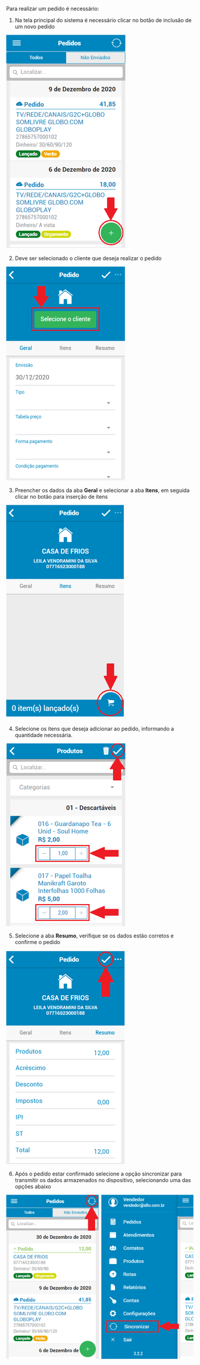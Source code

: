Para realizar um pedido é necessário:

1. Na tela principal do sistema é necessário clicar no botão de inclusão de um novo pedido

![Lista de pedidos](/img/pedido-lista-novo.png)

2. Deve ser selecionado o cliente que deseja realizar o pedido

![Seleção do cliente](/img/pedido-selecao-cliente.png)

3. Preencher os dados da aba **Geral** e selecionar a aba **Itens**, em seguida clicar no botão para inserção de itens

![Seleção do cliente](/img/pedido-insercao-item.png)

4. Selecione os itens que deseja adicionar ao pedido, informando a quantidade necessária.

![Seleção item](/img/pedido-item-quant.png)

5. Selecione a aba **Resumo**, verifique se os dados estão corretos e confirme o pedido

![Confirmação do pedido](/img/pedido-confirmacao.png)

6. Após o pedido estar confirmado selecione a opção sincronizar para transmitir os dados armazenados no dispositivo, selecionando uma das opções abaixo

![Sincronização](/img/sincronizacao.png)

